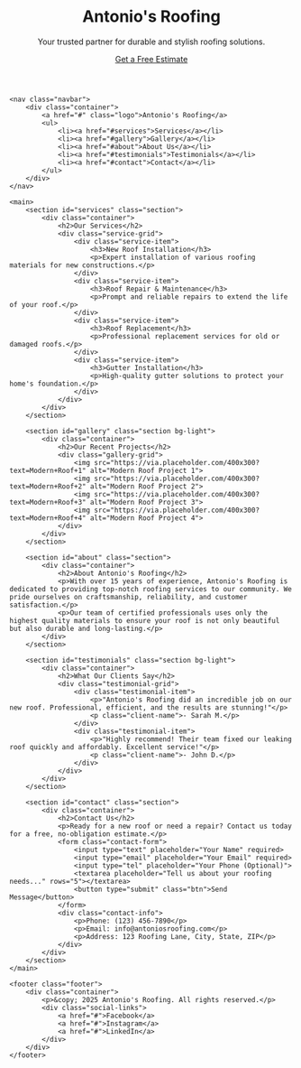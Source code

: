<!DOCTYPE html>
<html lang="en">
<head>
    <meta charset="UTF-8">
    <meta name="viewport" content="width=device-width, initial-scale=1.0">
    <title>Antonio's Roofing - Quality & Modern Solutions</title>
    <link rel="stylesheet" href="style.css">
    <link href="https://fonts.googleapis.com/css2?family=Montserrat:wght@400;700&family=Roboto:wght@300;400&display=swap" rel="stylesheet">
</head>
<body>
    <header class="hero">
        <div class="hero-overlay"></div>
        <div class="hero-content">
            <h1>Antonio's Roofing</h1>
            <p>Your trusted partner for durable and stylish roofing solutions.</p>
            <a href="#contact" class="btn">Get a Free Estimate</a>
        </div>
    </header>

    <nav class="navbar">
        <div class="container">
            <a href="#" class="logo">Antonio's Roofing</a>
            <ul>
                <li><a href="#services">Services</a></li>
                <li><a href="#gallery">Gallery</a></li>
                <li><a href="#about">About Us</a></li>
                <li><a href="#testimonials">Testimonials</a></li>
                <li><a href="#contact">Contact</a></li>
            </ul>
        </div>
    </nav>

    <main>
        <section id="services" class="section">
            <div class="container">
                <h2>Our Services</h2>
                <div class="service-grid">
                    <div class="service-item">
                        <h3>New Roof Installation</h3>
                        <p>Expert installation of various roofing materials for new constructions.</p>
                    </div>
                    <div class="service-item">
                        <h3>Roof Repair & Maintenance</h3>
                        <p>Prompt and reliable repairs to extend the life of your roof.</p>
                    </div>
                    <div class="service-item">
                        <h3>Roof Replacement</h3>
                        <p>Professional replacement services for old or damaged roofs.</p>
                    </div>
                    <div class="service-item">
                        <h3>Gutter Installation</h3>
                        <p>High-quality gutter solutions to protect your home's foundation.</p>
                    </div>
                </div>
            </div>
        </section>

        <section id="gallery" class="section bg-light">
            <div class="container">
                <h2>Our Recent Projects</h2>
                <div class="gallery-grid">
                    <img src="https://via.placeholder.com/400x300?text=Modern+Roof+1" alt="Modern Roof Project 1">
                    <img src="https://via.placeholder.com/400x300?text=Modern+Roof+2" alt="Modern Roof Project 2">
                    <img src="https://via.placeholder.com/400x300?text=Modern+Roof+3" alt="Modern Roof Project 3">
                    <img src="https://via.placeholder.com/400x300?text=Modern+Roof+4" alt="Modern Roof Project 4">
                </div>
            </div>
        </section>

        <section id="about" class="section">
            <div class="container">
                <h2>About Antonio's Roofing</h2>
                <p>With over 15 years of experience, Antonio's Roofing is dedicated to providing top-notch roofing services to our community. We pride ourselves on craftsmanship, reliability, and customer satisfaction.</p>
                <p>Our team of certified professionals uses only the highest quality materials to ensure your roof is not only beautiful but also durable and long-lasting.</p>
            </div>
        </section>

        <section id="testimonials" class="section bg-light">
            <div class="container">
                <h2>What Our Clients Say</h2>
                <div class="testimonial-grid">
                    <div class="testimonial-item">
                        <p>"Antonio's Roofing did an incredible job on our new roof. Professional, efficient, and the results are stunning!"</p>
                        <p class="client-name">- Sarah M.</p>
                    </div>
                    <div class="testimonial-item">
                        <p>"Highly recommend! Their team fixed our leaking roof quickly and affordably. Excellent service!"</p>
                        <p class="client-name">- John D.</p>
                    </div>
                </div>
            </div>
        </section>

        <section id="contact" class="section">
            <div class="container">
                <h2>Contact Us</h2>
                <p>Ready for a new roof or need a repair? Contact us today for a free, no-obligation estimate.</p>
                <form class="contact-form">
                    <input type="text" placeholder="Your Name" required>
                    <input type="email" placeholder="Your Email" required>
                    <input type="tel" placeholder="Your Phone (Optional)">
                    <textarea placeholder="Tell us about your roofing needs..." rows="5"></textarea>
                    <button type="submit" class="btn">Send Message</button>
                </form>
                <div class="contact-info">
                    <p>Phone: (123) 456-7890</p>
                    <p>Email: info@antoniosroofing.com</p>
                    <p>Address: 123 Roofing Lane, City, State, ZIP</p>
                </div>
            </div>
        </section>
    </main>

    <footer class="footer">
        <div class="container">
            <p>&copy; 2025 Antonio's Roofing. All rights reserved.</p>
            <div class="social-links">
                <a href="#">Facebook</a>
                <a href="#">Instagram</a>
                <a href="#">LinkedIn</a>
            </div>
        </div>
    </footer>
</body>
</html>
